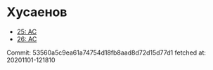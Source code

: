 # Хусаенов
- [25: AC](25.md)
- [26: AC](26.md)

Commit: 53560a5c9ea61a74754d18fb8aad8d72d15d77d1
 fetched at: 20201101-121810
